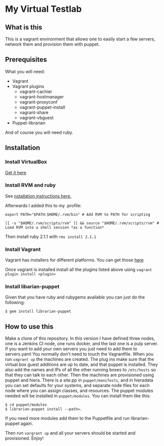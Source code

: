 # My Virtual Testlab

## What is this

This is a vagrant environment that allows one to easily start a few servers, network them and provision them with puppet.

## Prerequisites

What you will need:

- Vagrant 
- Vagrant plugins
  - vagrant-cachier
  - vagrant-hostmanager
  - vagrant-proxyconf
  - vagrant-puppet-install
  - vagrant-share
  - vagrant-vbguest
- Puppet-librarian

And of course you will need ruby.

## Installation

### Install VirtualBox

[Get it here](http://virtualbox.org)
### Install RVM and ruby

See [nstallation instructions here.](https://rvm.io/rvm/install)

Afterwards I added this to my .profile:

```
export PATH="$PATH:$HOME/.rvm/bin" # Add RVM to PATH for scripting

[[ -s "$HOME/.rvm/scripts/rvm" ]] && source "$HOME/.rvm/scripts/rvm" # Load RVM into a shell session *as a function*
```

Then install ruby 2.1.1 with `rmv install 2.1.1`

### Install Vagrant

Vagrant has installers for different platforms. You can get those [here](http://www.vagrantup.com/downloads)

Once vagrant is installed install all the plugins listed above using `vagrant plugin install <plugin>`
### Install libarian-puppet

Given that you have ruby and rubygems available you can just do the following:

`$ gem install librarian-puppet`

## How to use this

Make a clone of this repository. In this version I have defined three nodes, one is a Jenkins CI node, one runs docker, and the last one is a pulp server. 
If you want to add your own servers you just need to add them to servers.yaml
You normally don't need to touch the Vagrantfile.
When you run `vagrant up` the machines are created. The plug ins make sure that the virtual box guest additions are up to date, and that puppet is installed. They also add the names and IPs of all the other running boxes to `/etc/hosts` so that they can talk to each other. 
Then the machines are provisioned using puppet and hiera. There is a site.pp in `puppet/manifests`, and in hieradata you can set defaults for your systems, and separate node files for each node where you can assign classes, and resources.
The puppet modules needed will be installed in `puppet/modules`. You can install them like this:

```
$ cd puppet/modules
$ librarian-puppet install --path=.
```

If you need more modules add them to the Puppetfile and run librarian-puppet again.

Then run `vargrant up` and all your servers should be started and provisioned. Enjoy!
